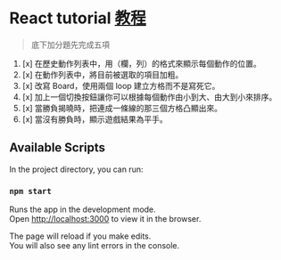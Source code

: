 # React tutorial [教程](https://zh-hant.reactjs.org/tutorial/tutorial.html#wrapping-up)
> 底下加分題先完成五項
1. [x] 在歷史動作列表中，用（欄，列）的格式來顯示每個動作的位置。
2. [x] 在動作列表中，將目前被選取的項目加粗。
3. [x] 改寫 Board，使用兩個 loop 建立方格而不是寫死它。
4. [x] 加上一個切換按鈕讓你可以根據每個動作由小到大、由大到小來排序。
5. [x] 當勝負揭曉時，把連成一條線的那三個方格凸顯出來。
6. [x] 當沒有勝負時，顯示遊戲結果為平手。


## Available Scripts

In the project directory, you can run:

### `npm start`

Runs the app in the development mode.\
Open [http://localhost:3000](http://localhost:3000) to view it in the browser.

The page will reload if you make edits.\
You will also see any lint errors in the console.


